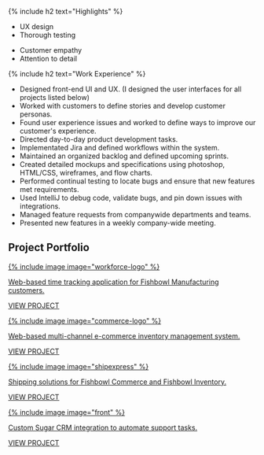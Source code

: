 {% include h2 text="Highlights" %}

<div class="row">
  <div class="col-xs-12 col-sm-6">
    <ul>
      <li>UX design</li>
      <liProduct management</li>
      <li>Thorough testing</li>
     </ul>
  </div>
   <div class="col-xs-12 col-sm-6">
      <ul>
        <li>Customer empathy</li>
        <liFront-end design and developmentt</li>
        <li>Attention to detail</li>
     </ul>
  </div>
</div>

{% include h2 text="Work Experience" %}

- Designed front-end UI and UX. (I designed the user interfaces for all projects listed below)
- Worked with customers to define stories and develop customer personas.
- Found user experience issues and worked to define ways to improve our customer's experience.
- Directed day-to-day product development tasks.
- Implementated Jira and defined workflows within the system.
- Maintained an organized backlog and defined upcoming sprints.
- Created detailed mockups and specifications using photoshop, HTML/CSS, wireframes, and flow charts.
- Performed continual testing to locate bugs and ensure that new features met requirements.
- Used IntelliJ to debug code, validate bugs, and pin down issues with integrations.
- Managed feature requests from companywide departments and teams.
- Presented new features in a weekly company-wide meeting.

<h2 id="projects"><span>Project Portfolio</span></h2>

<div class="row cards">
  <div class="col-xs-12 col-sm-6">
    <a href="/workforce/">
      <div class="card shadow">
        <div class="logo">
          {% include image image="workforce-logo" %}
        </div>
        <div class="content">
          <p>Web-based time tracking application for Fishbowl Manufacturing customers.</p>
        </div>
        <div class="link">
          <p>VIEW PROJECT</p>
        </div>
      </div>
    </a>
  </div>
  <div class="col-xs-12 col-sm-6">
    <a href="/commerce/">
      <div class="card shadow">
        <div class="logo">
          {% include image image="commerce-logo" %}
        </div>
        <div class="content">
          <p>Web-based multi-channel e-commerce inventory management system.</p>
        </div>
        <div class="link">
          <p>VIEW PROJECT</p>
        </div>
      </div>
    </a>
  </div>
  <div class="col-xs-12 col-sm-6">
    <a href="/shipexpress/">
      <div class="card shadow">
        <div class="logo">
          {% include image image="shipexpress" %}
        </div>
        <div class="content">
          <p>Shipping solutions for Fishbowl Commerce and Fishbowl Inventory.</p>
        </div>
        <div class="link">
          <p>VIEW PROJECT</p>
        </div>
      </div>
    </a>
  </div>
    <div class="col-xs-12 col-sm-6">
    <a href="/front/">
      <div class="card shadow">
        <div class="logo">
          {% include image image="front" %}
        </div>
        <div class="content">
          <p>Custom Sugar CRM integration to automate support tasks.</p>
        </div>
        <div class="link">
          <p>VIEW PROJECT</p>
        </div>
      </div>
    </a>
  </div>
</div>
